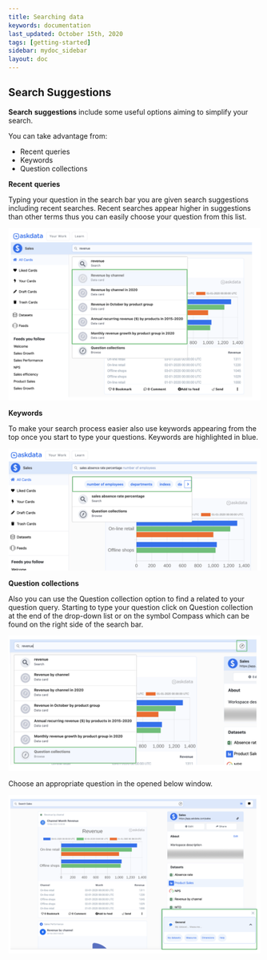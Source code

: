```yaml
---
title: Searching data
keywords: documentation
last_updated: October 15th, 2020
tags: [getting-started]
sidebar: mydoc_sidebar
layout: doc
---
```


## Search Suggestions

**Search** **suggestions** include some useful options aiming to simplify your search. 

You can take advantage from:

 - Recent queries
 - Keywords
 - Question collections

**Recent** **queries**

Typing your question in the search bar you are given search suggestions including recent searches. Recent searches appear higher in suggestions than other terms thus you can easily choose your question from this list.

<img src="/media/user-guide/searchsug_1.png" class="image-doc p-3">

**Keywords**

To make your search process easier also use keywords appearing from the top once you start to type your questions. Keywords are highlighted in blue.

<img src="/media/user-guide/searchsug_2.png" class="image-doc p-3">

**Question** **collections**

Also you can use the Question collection option to find a related to your question query. 
Starting to type your question click on Question collection at the end of the drop-down list or  on the symbol Compass which can be found on the right side of the  search bar.

<img src="/media/user-guide/searchsug_3.png" class="image-doc p-3">

Choose an appropriate question in the opened below window.

<img src="/media/user-guide/searchsug_4.png" class="image-doc p-3">









